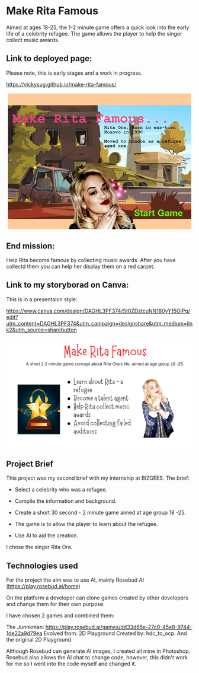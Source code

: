 # Make Rita Famous
Aimed at ages 18-25, the 1-2 minute game offers a quick look into the early life of a celebrity refugee. The game allows the player to help the singer collect music awards.

## Link to deployed page: 

Please note, this is early stages and a work in progress. 

https://vickysug.github.io/make-rita-famous/

![alt text](images/start.scrn.shot.png)

## End mission:
Help Rita become famous by collecting music awards. After you have collectd them you can help her display them on a red carpet.

## Link to my storyborad on Canva: 

This is in a presentaion style:

https://www.canva.com/design/DAGHL3PF374/St0ZDztcuNN180yY15OiPg/edit?utm_content=DAGHL3PF374&utm_campaign=designshare&utm_medium=link2&utm_source=sharebutton

![alt text](images/canva.png)

## Project Brief

This project was my second brief with my internship at BIZGEES. The brief:

* Select a celebrity who was a refugee.

* Compile the information and background.

* Create a short 30 second - 2 minute game aimed at age group 18 -25.

* The game is to allow the player to learn about the refugee.

* Use AI to aid the creation.

I chose the singer Rita Ora.

## Technologies used

For the project the aim was to use AI, mainly Rosebud AI (https://play.rosebud.ai/home)

On the platform a developer can clone games created by other developers and change them for their own purpose. 

I have chosen 2 games and combined them: 

The Junnkman: https://play.rosebud.ai/games/dd33d65e-27c0-45e8-9744-1de22a9d79ea Evolved from: 2D Playground 
Created by: hdc_to_ocp.  And the original 2D Playground.



Although Rosebud can generate AI images, I created all mine in Photoshop. 
Rosebud also allows the AI chat to change code, however, this didn't work for me so I went into the code myself and changed it. 

